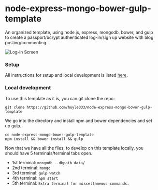 # node-express-mongo-bower-gulp-template

An organized template, using node.js, express, mongodb, bower, and gulp to create a passport/bcrypt authenticated log-in/sign up website with blog posting/commenting.

![Log-in Screen](https://raw.githubusercontent.com/huyle333/node-express-mongo-bower-gulp-template/master/public/images/login-screen.png "Log-in Screen")

### Setup
All instructions for setup and local development is listed [here](http://www.slothparadise.com/recommended-node-express-mongo-bower-gulp-setup/).

### Local development
To use this template as it is, you can git clone the repo:

```
git clone https://github.com/huyle333/node-express-mongo-bower-gulp-template
```

We go into the directory and install npm and bower dependencies and set up gulp.

```
cd node-express-mongo-bower-gulp-template
npm install && bower install && gulp
```

Now that we have all the files, to develop on this template locally, you should have 5 terminals/terminal tabs open.

- 1st terminal: `mongodb --dbpath data/`
- 2nd terminal: `mongo`
- 3rd terminal: `gulp watch`
- 4th terminal: `npm start`
- 5th terminal: `Extra terminal for miscellaneous commands.`